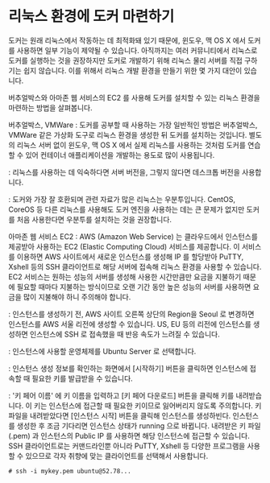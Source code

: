 # 리눅스 환경에 도커 마련하기

도커는 원래 리눅스에서 작동하는 데 최적화돼 있기 때문에, 윈도우, 맥 OS X 에서 도커를 사용하면 일부 기능이 제약될 수 있습니다. 아직까지는 여러 커뮤니티에서 리눅스로 도커를 실행하는 것을 권장하지만 도커로 개발하기 위해 리눅스 물리 서버를 직접 구하기는 쉽지 않습니다. 이를 위해서 리눅스 개발 환경을 만들기 위한 몇 가지 대안이 있습니다. 

버추얼박스와 아마존 웹 서비스의 EC2 를 사용해 도커를 설치할 수 있는 리눅스 환경을 마련하는 방법을 살펴봅니다.

버추얼박스, VMWare
: 도커를 공부할 때 사용하는 가장 일반적인 방법은 버추얼박스, VMWare 같은 가상화 도구로 리눅스 환경을 생성한 뒤 도커를 설치하는 것입니다. 
별도의 리눅스 서버 없이 윈도우, 맥 OS X 에서 실제 리눅스를 사용하는 것처럼 도커를 연습할 수 있어 컨테이너 애플리케이션을 개발하는 용도로 많이 사용됩니다. 

: 리눅스를 사용하는 데 익숙하다면 서버 버전을, 그렇지 않다면 데스크톱 버전을 사용합니다. 

: 도커와 가장 잘 호환되며 관련 자료가 많은 리눅스는 우분투입니다. CentOS, CoreOS 등 다른 리눅스를 사용해도 도커 엔진을 사용하는 데는 큰 문제가 없지만 도커를 처음 사용한다면 우분투를 설치하는 것을 권장합니다. 

아마존 웹 서비스 EC2
: AWS (Amazon Web Service) 는 클라우드에서 인스턴스를 제공받아 사용하는 EC2 (Elastic Computing Cloud) 서비스를 제공합니다. 이 서비스를 이용하면 AWS 사이트에서 새로운 인스턴스를 생성해 IP 를 할당받아 PuTTY, Xshell 등의 SSH 클라이언트로 해당 서버에 접속해 리눅스 환경을 사용할 수 있습니다. EC2 서비스는 원하는 성능의 서버를 생성해 사용한 시간만큼만 요금을 지불하기 때문에 필요할 때마다 지불하는 방식이므로 오랜 기간 동안 높은 성능의 서버를 사용하면 요금을 많이 지불해야 하니 주의해야 합니다. 

: 인스턴스를 생성하기 전, AWS 사이트 오른쪽 상단의 Region을 Seoul 로 변경하면 인스턴스를 AWS 서울 리전에 생성할 수 있습니다. US, EU 등의 리전에 인스턴스를 생성하면 인스턴스에 SSH 로 접속했을 때 반응 속도가 느려질 수 있습니다. 

: 인스턴스에 사용할 운영체제를 Ubuntu Server 로 선택합니다. 

: 인스턴스 생성 정보를 확인하는 화면에서 [시작하기] 버튼을 클릭하면 인스턴스에 접속할 때 필요한 키를 발급받을 수 있습니다. 

: '키 페어 이름' 에 키 이름을 입력하고 [키 페어 다운로드] 버튼을 클릭해 키를 내려받습니다. 이 키는 인스턴스에 접근할 때 필요한 키이므로 잃어버리지 않도록 주의합니다. 키 파일을 내려받았다면 [인스턴스 시작] 버튼을 클릭해 인스턴스를 생성하빈다. 인스턴스를 생성한 후 조금 기다리면 인스턴스 상태가 running 으로 바뀝니다. 내려받은 키 파일(.pem) 과 인스턴스의 Public IP 를 사용하면 해당 인스턴스에 접근할 수 있습니다. SSH 클라이언트로는 커맨드라인뿐 아니라 PuTTY, Xshell 등 다양한 프로그램을 사용할 수 있으므로 각자 취향에 맞는 클라이언트를 선택해서 사용합니다. 

```
# ssh -i mykey.pem ubuntu@52.78...
```


<!--stackedit_data:
eyJoaXN0b3J5IjpbLTEwNDE4MTI0NzFdfQ==
-->